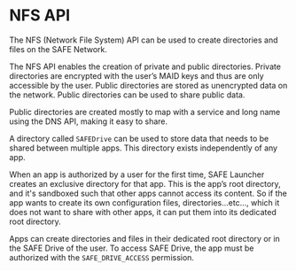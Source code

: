 # NFS API

The NFS (Network File System) API can be used to create directories and files on the SAFE Network.

The NFS API enables the creation of private and public directories. Private directories are encrypted with the user’s MAID keys and thus are only accessible by the user. Public directories are stored as unencrypted data on the network. Public directories can be used to share public data.

Public directories are created mostly to map with a service and long name using the DNS API, making it easy to share.

A directory called `SAFEDrive` can be used to store data that needs to be shared between multiple apps. This directory exists independently of any app.

When an app is authorized by a user for the first time, SAFE Launcher creates an exclusive directory for that app. This is the app’s root directory, and it's sandboxed such that other apps cannot access its content. So if the app wants to create its own configuration files, directories...etc..., which it does not want to share with other apps, it can put them into its dedicated root directory.

Apps can create directories and files in their dedicated root directory or in the SAFE Drive of the user. To access SAFE Drive, the app must be authorized with the `SAFE_DRIVE_ACCESS` permission.
